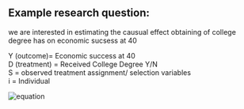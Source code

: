## Example research question:

we are interested in estimating the causual effect obtaining of college degree has on economic sucsess at 40

Y (outcome)= Economic success at 40 <br />
D (treatment) = Received College Degree Y/N <br />
S = observed treatment assignment/ selection variables <br />
i = Individual <br />

![equation](https://latex.codecogs.com/svg.image?\delta_i&space;=&space;Y^1_{i}&space;-&space;Y^0_{i}&space;)

